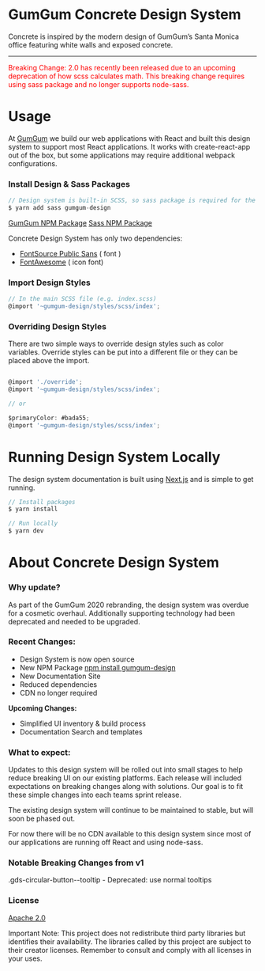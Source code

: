 # GumGum Concrete Design System

Concrete is inspired by the modern design of GumGum’s Santa Monica office featuring white walls and exposed concrete.

---

<span style="color:red">Breaking Change: 2.0 has recently been released due to an upcoming deprecation of how scss calculates math. This breaking change requires using sass package and no longer supports node-sass.</span>

# Usage

At [GumGum](https://gumgum.com/) we build our web applications with React and built this design system to support most React applications. It works with create-react-app out of the box, but some applications may require additional webpack configurations.

### Install Design & Sass Packages

```jsx
// Design system is built-in SCSS, so sass package is required for the build process.
$ yarn add sass gumgum-design
```

[GumGum NPM Package](https://www.npmjs.com/package/gumgum-design)
[Sass NPM Package](https://www.npmjs.com/package/sass)

Concrete Design System has only two dependencies:

- [FontSource Public Sans](https://www.npmjs.com/package/@fontsource/public-sans) ( font )
- [FontAwesome](https://www.npmjs.com/package/@fortawesome/fontawesome-free) ( icon font)

### Import Design Styles

```jsx
// In the main SCSS file (e.g. index.scss)
@import '~gumgum-design/styles/scss/index';
```

### Overriding Design Styles

There are two simple ways to override design styles such as color variables. Override styles can be put into a different file or they can be placed above the import.

```jsx

@import './override';
@import '~gumgum-design/styles/scss/index';

// or

$primaryColor: #bada55;
@import '~gumgum-design/styles/scss/index';
```

# Running Design System Locally

The design system documentation is built using [Next.js](https://nextjs.org/) and is simple to get running.

```jsx
// Install packages
$ yarn install

// Run locally
$ yarn dev
```

# About Concrete Design System

### Why update?

As part of the GumGum 2020 rebranding, the design system was overdue for a cosmetic overhaul. Additionally supporting technology had been deprecated and needed to be upgraded.

### Recent Changes:

- Design System is now open source
- New NPM Package [npm install gumgum-design](https://www.npmjs.com/package/gumgum-design)
- New Documentation Site
- Reduced dependencies
- CDN no longer required

**Upcoming Changes:**

- Simplified UI inventory & build process
- Documentation Search and templates

### What to expect:

Updates to this design system will be rolled out into small stages to help reduce breaking UI on our existing platforms. Each release will included expectations on breaking changes along with solutions. Our goal is to fit these simple changes into each teams sprint release.

The existing design system will continue to be maintained to stable, but will soon be phased out.

For now there will be no CDN available to this design system since most of our applications are running off React and using node-sass.

### Notable Breaking Changes from v1

.gds-circular-button--tooltip - Deprecated: use normal tooltips

### License

[Apache 2.0](https://www.notion.so/whisten/LICENSE.md)

Important Note: This project does not redistribute third party libraries but identifies their availability. The libraries called by this project are subject to their creator licenses. Remember to consult and comply with all licenses in your uses.
